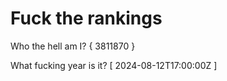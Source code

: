 # Fuck the rankings

Who the hell am I?
{ 3811870 }

What fucking year is it?
[ 2024-08-12T17:00:00Z ]
